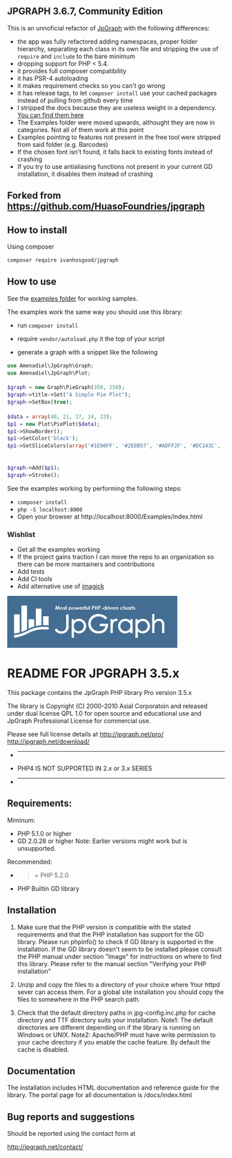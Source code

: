 ## JPGRAPH 3.6.7, Community Edition


This is an unnoficial refactor of [JpGraph](http://jpgraph.net/) with the following differences:
- the app was fully refactored adding namespaces, proper folder hierarchy, separating each class in its own file and stripping the use of `require` and `include` to the bare minimum
- dropping support for PHP < 5.4. 
- it provides full composer compatibility
- it has PSR-4 autoloading
- it makes requirement checks so you can't go wrong
- it has release tags, to let `composer install` use your cached packages instead of pulling from github every time
- I stripped the docs because they are useless weight in a dependency. [You can find them here](http://jpgraph.net/doc/)
- The Examples folder were moved upwards, althought they are now in categories. Not all of them work at this point
- Examples pointing to features not present in the free tool were stripped from said folder (e.g. Barcodes)
- If the chosen font isn't found, it falls back to existing fonts instead of crashing
- If you try to use antialiasing functions not present in your current GD installation, it disables them instead of crashing

## Forked from https://github.com/HuasoFoundries/jpgraph

## How to install

Using composer

```sh
composer require ivanhosgood/jpgraph
```

## How to use

See the [examples folder](https://github.com/ivanhosgood/jpgraph/tree/master/Examples) for working samples. 

The examples work the same way you should use this library:

   - run `composer install`

   - require `vendor/autoload.php` it the top of your script

   - generate a graph with a snippet like the following

   ```php
   use Amenadiel\JpGraph\Graph;
   use Amenadiel\JpGraph\Plot;

   $graph = new Graph\PieGraph(350, 250);
   $graph->title->Set("A Simple Pie Plot");
   $graph->SetBox(true);

   $data = array(40, 21, 17, 14, 23);
   $p1 = new Plot\PiePlot($data);
   $p1->ShowBorder();
   $p1->SetColor('black');
   $p1->SetSliceColors(array('#1E90FF', '#2E8B57', '#ADFF2F', '#DC143C', '#BA55D3'));


   $graph->Add($p1);
   $graph->Stroke();
   ```

See the examples working by performing the following steps:

 - `composer install`
 - `php -S localhost:8000`
 - Open your browser at http://localhost:8000/Examples/index.html






### Wishlist

- Get all the examples working
- If the project gains traction I can move the repo to an organization so there can be more mantainers and contributions
- Add tests
- Add CI tools
- Add alternative use of [imagick](http://php.net/manual/en/imagick.setup.php) 




![jpgraph_logo](https://raw.githubusercontent.com/HuasoFoundries/jpgraph/master/jpgraph_logo.jpg)

README FOR JPGRAPH 3.5.x
=========================

This package contains the JpGraph PHP library Pro version 3.5.x

The library is Copyright (C) 2000-2010 Asial Corporatoin and
released under dual license QPL 1.0 for open source and educational
use and JpGraph Professional License for commercial use. 

Please see full license details at 
http://jpgraph.net/pro/
http://jpgraph.net/download/

* --------------------------------------------------------------------
* PHP4 IS NOT SUPPORTED IN 2.x or 3.x SERIES
* --------------------------------------------------------------------
			
Requirements:
-------------
Miminum:
* PHP 5.1.0 or higher 
* GD 2.0.28 or higher
Note: Earlier versions might work but is unsupported.

Recommended:
* >= PHP 5.2.0
* PHP Builtin GD library

Installation
------------
1. Make sure that the PHP version is compatible with the stated 
   requirements and that the PHP installation has support for 
   the GD library. Please run phpinfo() to check if GD library 
   is supported in the installation. 
   If the GD library doesn't seem to be installed 
   please consult the PHP manual under section "Image" for
   instructions on where to find this library. Please refer to
   the manual section "Verifying your PHP installation"
   
2. Unzip and copy the files to a directory of your choice where Your
   httpd sever can access them. 
   For a global site installation you should copy the files to 
   somewhere in the PHP search path. 

3. Check that the default directory paths in jpg-config.inc.php
   for cache directory and TTF directory suits your installation. 
   Note1: The default directories are different depending on if
   the library is running on Windows or UNIX.
   Note2: Apache/PHP must have write permission to your cache 
   directory if you enable the cache feature. By default the cache
   is disabled.
   

Documentation
-------------
The installation includes HTML documentation and reference guide for the
library. The portal page for all documentation is
<YOUR-INSTALLATION-DIRECTORY>/docs/index.html


Bug reports and suggestions
---------------------------
Should be reported using the contact form at

http://jpgraph.net/contact/

